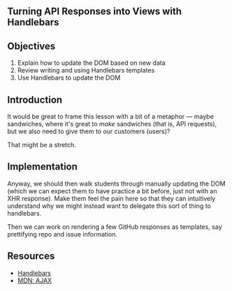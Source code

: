 Turning API Responses into Views with Handlebars
---

## Objectives

1. Explain how to update the DOM based on new data
2. Review writing and using Handlebars templates
3. Use Handlebars to update the DOM

## Introduction

It would be great to frame this lesson with a bit of a metaphor — maybe sandwiches, where it's great to _make_ sandwiches (that is, API requests), but we also need to give them to our customers (users)?

That might be a stretch.

## Implementation

Anyway, we should then walk students through manually updating the DOM (which we can expect them to have practice a bit before, just not with an XHR response). Make them feel the pain here so that they can intuitively understand why we might instead want to delegate this sort of thing to handlebars.

Then we can work on rendering a few GitHub responses as templates, say prettifying repo and issue information. 

## Resources

- [Handlebars](http://handlebarsjs.com/)
- [MDN: AJAX](https://developer.mozilla.org/en-US/docs/AJAX)
